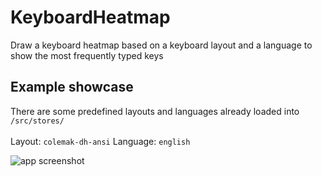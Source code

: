 # KeyboardHeatmap
Draw a keyboard heatmap based on a keyboard layout and a language to show the most frequently typed keys<br>

## Example showcase
There are some predefined layouts and languages already loaded into `/src/stores/` <br><br>
Layout: `colemak-dh-ansi`
Language: `english`

![app screenshot](https://i.imgur.com/pTkfuDw.png)
